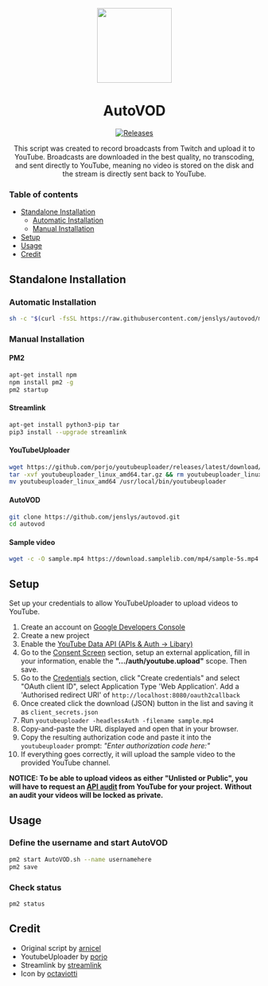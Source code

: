 <p align="center"><img src="https://i.imgur.com/P2Ks26s.png" width="150"></p>

<h1 align="center">AutoVOD</h1>
<p align="center">
<a href="https://img.shields.io/github/v/release/jenslys/AutoVOD.svg"></a>
<a href="https://github.com/jenslys/AutoVOD/releases/"><img src="https://img.shields.io/github/v/release/jenslys/AutoVOD.svg" alt="Releases"></a>
<p align="center">This script was created to record broadcasts from Twitch and upload it to YouTube.
Broadcasts are downloaded in the best quality, no transcoding, and sent directly to YouTube, meaning no video is stored on the disk and the stream is directly sent back to YouTube.</p>
</p>

### Table of contents

- [Standalone Installation](#standalone-installation)
  - [Automatic Installation](#automatic-installation)
  - [Manual Installation](#manual-installation)
- [Setup](#setup)
- [Usage](#usage)
- [Credit](#credit)

## Standalone Installation

### Automatic Installation

```bash
sh -c "$(curl -fsSL https://raw.githubusercontent.com/jenslys/autovod/master/install.sh)"
```

### Manual Installation

#### PM2

```bash
apt-get install npm
npm install pm2 -g
pm2 startup
```

#### Streamlink

```bash
apt-get install python3-pip tar
pip3 install --upgrade streamlink
```

#### YouTubeUploader

```bash
wget https://github.com/porjo/youtubeuploader/releases/latest/download/youtubeuploader_linux_amd64.tar.gz
tar -xvf youtubeuploader_linux_amd64.tar.gz && rm youtubeuploader_linux_amd64.tar.gz
mv youtubeuploader_linux_amd64 /usr/local/bin/youtubeuploader
```

#### AutoVOD

```bash
git clone https://github.com/jenslys/autovod.git
cd autovod
```

#### Sample video

```bash
wget -c -O sample.mp4 https://download.samplelib.com/mp4/sample-5s.mp4
```

## Setup

Set up your credentials to allow YouTubeUploader to upload videos to YouTube.

1. Create an account on [Google Developers Console](https://console.developers.google.com)
1. Create a new project
1. Enable the [YouTube Data API (APIs & Auth -> Libary)](https://console.cloud.google.com/apis/library/youtube.googleapis.com)
1. Go to the [Consent Screen](https://console.cloud.google.com/apis/credentials/consent) section, setup an external application, fill in your information, enable the **".../auth/youtube.upload"** scope. Then save.
1. Go to the [Credentials](https://console.cloud.google.com/apis/api/youtube.googleapis.com/credentials) section, click "Create credentials" and select "OAuth client ID", select Application Type 'Web Application'. Add a 'Authorised redirect URI' of `http://localhost:8080/oauth2callback`
1. Once created click the download (JSON) button in the list and saving it as `client_secrets.json`
1. Run `youtubeuploader -headlessAuth -filename sample.mp4`
1. Copy-and-paste the URL displayed and open that in your browser.
1. Copy the resulting authorization code and paste it into the `youtubeuploader` prompt: _"Enter authorization code here:"_
1. If everything goes correctly, it will upload the sample video to the provided YouTube channel.

**NOTICE: To be able to upload videos as either "Unlisted or Public", you will have to request an [API audit](https://support.google.com/youtube/contact/yt_api_form) from YouTube for your project.** **Without an audit your videos will be locked as private.**

## Usage

### Define the username and start AutoVOD

```bash
pm2 start AutoVOD.sh --name usernamehere
pm2 save
```

### Check status

```bash
pm2 status
```

## Credit

- Original script by [arnicel](https://github.com/arnicel/autoTwitchToYouTube)
- YoutubeUploader by [porjo](https://github.com/porjo/youtubeuploader)
- Streamlink by [streamlink](https://github.com/streamlink/streamlink)
- Icon by [octaviotti](https://macosicons.com/u/octaviotti)
